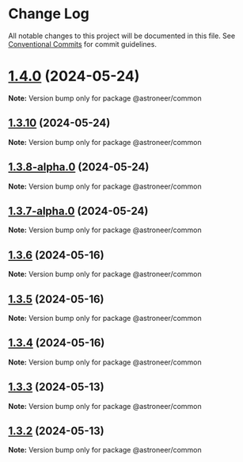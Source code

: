 # Change Log

All notable changes to this project will be documented in this file.
See [Conventional Commits](https://conventionalcommits.org) for commit guidelines.

# [1.4.0](https://github.com/astroneer-team/astroneer/compare/v1.3.13...v1.4.0) (2024-05-24)

**Note:** Version bump only for package @astroneer/common





## [1.3.10](https://github.com/astroneer-team/astroneer/compare/v1.3.10-alpha.0...v1.3.10) (2024-05-24)

**Note:** Version bump only for package @astroneer/common





## [1.3.8-alpha.0](https://github.com/astroneer-team/astroneer/compare/v1.3.7-alpha.0...v1.3.8-alpha.0) (2024-05-24)

**Note:** Version bump only for package @astroneer/common





## [1.3.7-alpha.0](https://github.com/astroneer-team/astroneer/compare/v1.3.6...v1.3.7-alpha.0) (2024-05-24)

**Note:** Version bump only for package @astroneer/common

## [1.3.6](https://github.com/astroneer-team/astroneer/compare/v1.1.2...v1.3.6) (2024-05-16)

**Note:** Version bump only for package @astroneer/common

## [1.3.5](https://github.com/astroneer-team/astroneer/compare/v1.1.2...v1.3.5) (2024-05-16)

**Note:** Version bump only for package @astroneer/common

## [1.3.4](https://github.com/astroneer-team/astroneer/compare/v1.1.2...v1.3.4) (2024-05-16)

**Note:** Version bump only for package @astroneer/common

## [1.3.3](https://github.com/astroneer-team/astroneer/compare/v1.1.2...v1.3.3) (2024-05-13)

**Note:** Version bump only for package @astroneer/common

## [1.3.2](https://github.com/astroneer-team/astroneer/compare/v1.1.2...v1.3.2) (2024-05-13)

**Note:** Version bump only for package @astroneer/common
